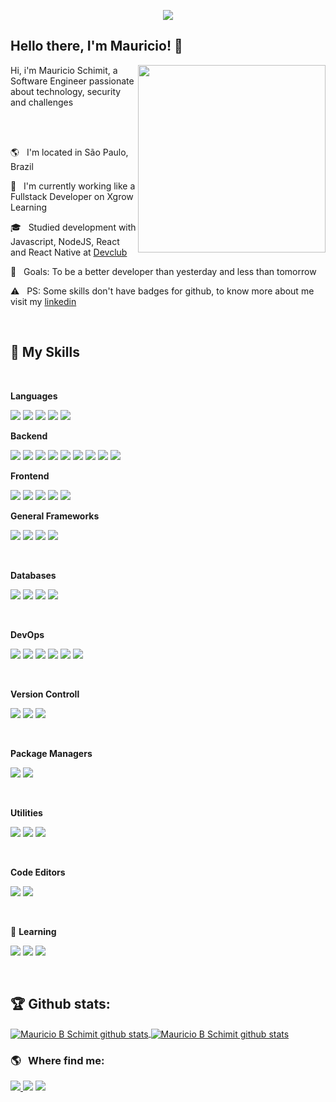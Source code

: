 <p align="center"><img src="https://i.imgur.com/A6bWGFl.gif"/></p>

## Hello there, I'm Mauricio! 👋

<img align="right" width="300" src="https://i2.wp.com/allhtaccess.info/wp-content/uploads/2018/03/programming.gif?fit=1281%2C716&ssl=1" />

<p>Hi, i'm Mauricio Schimit, a Software Engineer passionate about technology, security and challenges</p>

<br>
<br>

<p>🌎 &nbsp; I'm located in São Paulo, Brazil</p>
<p>💼 &nbsp; I'm currently working like a Fullstack Developer on Xgrow Learning</p>
<p>🎓 &nbsp; Studied development with Javascript, NodeJS, React and React Native at <a href="https://rodolfomori.com.br/devclub/" target="_blank">Devclub</a></p>
<p>🎯 &nbsp; Goals: To be a better developer than yesterday and less than tomorrow</p>
<p>⚠️ &nbsp; PS: Some skills don't have badges for github, to know more about me visit my <a href="https://linkedin.com/in/mauricio-bonfin-schimit">linkedin</a></p>

<br>

## 🚀 My Skills

<br>

**Languages**
<p align="left">
    <img src="https://img.shields.io/badge/typescript-%23007ACC.svg?style=for-the-badge&logo=typescript&logoColor=white"/>
    <img src="https://img.shields.io/badge/JavaScript-F7DF1E?style=for-the-badge&logo=javascript&logoColor=black"/>
    <img src="https://img.shields.io/badge/HTML5-E34F26?style=for-the-badge&logo=html5&logoColor=white"/>
    <img src="https://img.shields.io/badge/CSS3-1572B6?style=for-the-badge&logo=css3&logoColor=white"/>
    <img src="https://img.shields.io/badge/c%23-%23239120.svg?style=for-the-badge&logo=c-sharp&logoColor=white"/>
</p>

**Backend**
<p align="left">
    <img src="https://img.shields.io/badge/node.js-6DA55F?style=for-the-badge&logo=node.js&logoColor=white"/>
    <img src="https://img.shields.io/badge/nestjs-%23E0234E.svg?style=for-the-badge&logo=nestjs&logoColor=white"/>
    <img src="https://img.shields.io/badge/fastify-%23000000.svg?style=for-the-badge&logo=fastify&logoColor=white"/>
    <img src="https://img.shields.io/badge/express.js-%23404d59.svg?style=for-the-badge&logo=express&logoColor=%2361DAFB"/>
    <img src="https://img.shields.io/badge/NODEMON-%23323330.svg?style=for-the-badge&logo=nodemon&logoColor=%BBDEAD"/>
    <img src="https://img.shields.io/badge/Prisma-3982CE?style=for-the-badge&logo=Prisma&logoColor=white"/>
    <img src="https://img.shields.io/badge/Sequelize-52B0E7?style=for-the-badge&logo=Sequelize&logoColor=white"/>    
    <img src="https://img.shields.io/badge/-Swagger-%23Clojure?style=for-the-badge&logo=swagger&logoColor=white"/>
    <img src="https://img.shields.io/badge/.NET-5C2D91?style=for-the-badge&logo=.net&logoColor=white"/>
</p>

**Frontend**
<p align="left">
    <img src="https://img.shields.io/badge/react-%2320232a.svg?style=for-the-badge&logo=react&logoColor=%2361DAFB"/>
    <img src="https://img.shields.io/badge/SASS-hotpink.svg?style=for-the-badge&logo=SASS&logoColor=white"/>
    <img src="https://img.shields.io/badge/styled--components-DB7093?style=for-the-badge&logo=styled-components&logoColor=white"/>
    <img src="https://img.shields.io/badge/MUI-%230081CB.svg?style=for-the-badge&logo=mui&logoColor=white"/>
    <img src="https://img.shields.io/badge/-ApolloGraphQL-311C87?style=for-the-badge&logo=apollo-graphql"/>
</p>

**General Frameworks**
<p align="left">
    <img src="https://img.shields.io/badge/JWT-black?style=for-the-badge&logo=JSON%20web%20tokens"/>
    <img src="https://img.shields.io/badge/ESLint-4B3263?style=for-the-badge&logo=eslint&logoColor=white"/>
    <img src="https://img.shields.io/badge/-jest-%23C21325?style=for-the-badge&logo=jest&logoColor=white"/>
    <img src="https://img.shields.io/badge/Socket.io-black?style=for-the-badge&logo=socket.io&badgeColor=010101"/>
</p>

<br>

**Databases**

<p align="left">
    <img src="https://img.shields.io/badge/redis-%23DD0031.svg?style=for-the-badge&logo=redis&logoColor=white"/>
    <img src="https://img.shields.io/badge/MongoDB-%234ea94b.svg?style=for-the-badge&logo=mongodb&logoColor=white"/>
    <img src="https://img.shields.io/badge/mysql-%2300f.svg?style=for-the-badge&logo=mysql&logoColor=white"/>
    <img src="https://img.shields.io/badge/postgres-%23316192.svg?style=for-the-badge&logo=postgresql&logoColor=white"/>
</p>
    
<br>

**DevOps**

<p align="left">
    <img src="https://img.shields.io/badge/netlify-%23000000.svg?style=for-the-badge&logo=netlify&logoColor=#00C7B7"/>
    <img src="https://img.shields.io/badge/heroku-%23430098.svg?style=for-the-badge&logo=heroku&logoColor=white"/>
    <img src="https://img.shields.io/badge/AWS-%23FF9900.svg?style=for-the-badge&logo=amazon-aws&logoColor=white"/>
    <img src="https://img.shields.io/badge/firebase-%23039BE5.svg?style=for-the-badge&logo=firebase"/>
    <img src="https://img.shields.io/badge/docker-%230db7ed.svg?style=for-the-badge&logo=docker&logoColor=white"/>
    <img src="https://img.shields.io/badge/github%20pages-121013?style=for-the-badge&logo=github&logoColor=white"/>
</p>
    
<br>

**Version Controll**
<p align="left">
    <img src="https://img.shields.io/badge/git-%23F05033.svg?style=for-the-badge&logo=git&logoColor=white"/>
    <img src="https://img.shields.io/badge/github-%23121011.svg?style=for-the-badge&logo=github&logoColor=white"/>
    <img src="https://img.shields.io/badge/bitbucket-%230047B3.svg?style=for-the-badge&logo=bitbucket&logoColor=white"/>
</p>

<br>

**Package Managers**

 <p align="left">
    <img src="https://img.shields.io/badge/yarn-%232C8EBB.svg?style=for-the-badge&logo=yarn&logoColor=white"/>
    <img src="https://img.shields.io/badge/NPM-%23000000.svg?style=for-the-badge&logo=npm&logoColor=white"/>
</p>

<br>

**Utilities**

<p align="left">
    <img src="https://img.shields.io/badge/Insomnia-5849be?style=for-the-badge&logo=Insomnia&logoColor=white"/>
    <img src="https://img.shields.io/badge/Postman-FF6C37?style=for-the-badge&logo=postman&logoColor=white"/>    
    <img src="https://img.shields.io/badge/jira-%230A0FFF.svg?style=for-the-badge&logo=jira&logoColor=white"/>
</p>

<br>

**Code Editors**

 <p align="left">
    <img src="https://img.shields.io/badge/Visual%20Studio%20Code-0078d7.svg?style=for-the-badge&logo=visual-studio-code&logoColor=white"/>
    <img src="https://img.shields.io/badge/Visual%20Studio-5C2D91.svg?style=for-the-badge&logo=visual-studio&logoColor=white"/>
</p>

<br>

 🌱 **Learning**
 
 <p align="left">
     <img src="https://img.shields.io/badge/-ElasticSearch-005571?style=for-the-badge&logo=elasticsearch"/>
     <img src="https://img.shields.io/badge/react_native-%2320232a.svg?style=for-the-badge&logo=react&logoColor=%2361DAFB"/>
    <img src="https://img.shields.io/badge/kubernetes-%23326ce5.svg?style=for-the-badge&logo=kubernetes&logoColor=white"/>
</p>

<br>

## 🏆 Github stats:
<a href="https://github.com/mauricio-bs">
<img align="center" src="https://github-readme-stats.vercel.app/api?username=mauricio-bs&show_icons=true&title_color=fff&icon_color=79ff97&text_color=efefef&bg_color=24292e" alt="Mauricio B Schimit github stats"/>
</a>

<a href="https://github.com/mauricio-bs">
<img align="center" src="https://github-readme-stats.vercel.app/api/top-langs/?username=mauricio-bs&show_icons=true&hide_border=true&theme=radical" alt="Mauricio B Schimit github stats"/>
</a>

<br> 

### 🌎 &nbsp; Where find me:

<p align="left">
    <a href="https://linkedin.com/in/mauricio-bonfin-schimit">
        <img src="https://img.shields.io/badge/LinkedIn-0077B5?style=for-the-badge&logo=linkedin&logoColor=white" />
    </a>
    <a mailto="mbschimit@outlook.com">
        <img src="https://img.shields.io/badge/Outlook-0078D4?style=for-the-badge&logo=microsoft-outlook&logoColor=white" />
    </a>
    <a href="https://www.instagram.com/mauricio.bbs">
        <img src="https://img.shields.io/badge/Instagram-E4405F?style=for-the-badge&logo=instagram&logoColor=white" />
    </a>
</p>
